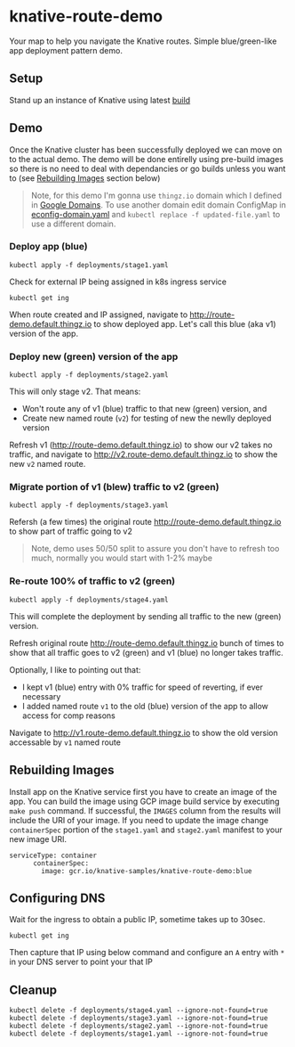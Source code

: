 # knative-route-demo

Your map to help you navigate the Knative routes. Simple blue/green-like app deployment pattern demo.

## Setup 

Stand up an instance of Knative using latest [build](https://github.com/knative/install/blob/master/README.md)

## Demo

Once the Knative cluster has been successfully deployed we can move on to the actual demo. The demo will be done entirelly using pre-build images so there is no need to deal with dependancies or go builds unless you want to (see [Rebuilding Images]() section below)

> Note, for this demo I'm gonna use `thingz.io` domain which I defined in [Google Domains](https://domains.google/#/). To use another domain edit domain ConfigMap in [econfig-domain.yaml](https://github.com/knative/serving/blob/master/config/config-domain.yaml) and `kubectl replace -f updated-file.yaml` to use a different domain. 

### Deploy app (blue)

`kubectl apply -f deployments/stage1.yaml`

Check for external IP being assigned in k8s ingress service

`kubectl get ing`

When route created and IP assigned, navigate to http://route-demo.default.thingz.io to show deployed app. Let's call this blue (aka v1) version of the app. 

### Deploy new (green) version of the app

`kubectl apply -f deployments/stage2.yaml`

This will only stage v2. That means:

* Won't route any of v1 (blue) traffic to that new (green) version, and
* Create new named route (`v2`) for testing of new the newlly deployed version

Refresh v1 (http://route-demo.default.thingz.io) to show our v2 takes no traffic, 
and navigate to http://v2.route-demo.default.thingz.io to show the new `v2` named route.

### Migrate portion of v1 (blew) traffic to v2 (green)

`kubectl apply -f deployments/stage3.yaml`

Refersh (a few times) the original route http://route-demo.default.thingz.io to show part of traffic going to v2

> Note, demo uses 50/50 split to assure you don't have to refresh too much, normally you would start with 1-2% maybe

### Re-route 100% of traffic to v2 (green)

`kubectl apply -f deployments/stage4.yaml`

This will complete the deployment by sending all traffic to the new (green) version.

Refresh original route http://route-demo.default.thingz.io bunch of times to show that all traffic goes to v2 (green) and v1 (blue) no longer takes traffic.

Optionally, I like to pointing out that:

* I kept v1 (blue) entry with 0% traffic for speed of reverting, if ever necessary
* I added named route `v1` to the old (blue) version of the app to allow access for comp reasons 

Navigate to http://v1.route-demo.default.thingz.io to show the old version accessable by `v1` named route


## Rebuilding Images

Install app on the Knative service first you have to create an image of the app. You can build the image using GCP image build service by executing `make push` command. If successful, the `IMAGES` column from the results will include the URI of your image. If you need to update the image change `containerSpec` portion of the `stage1.yaml` and `stage2.yaml` manifest to your new image URI.

```
serviceType: container
      containerSpec:
        image: gcr.io/knative-samples/knative-route-demo:blue
```

## Configuring DNS

Wait for the ingress to obtain a public IP, sometime takes up to 30sec. 

```
kubectl get ing
```

Then capture that IP using below command and configure an `A` entry with `*` in your DNS server to point your that IP

## Cleanup

```
kubectl delete -f deployments/stage4.yaml --ignore-not-found=true
kubectl delete -f deployments/stage3.yaml --ignore-not-found=true
kubectl delete -f deployments/stage2.yaml --ignore-not-found=true
kubectl delete -f deployments/stage1.yaml --ignore-not-found=true
```
